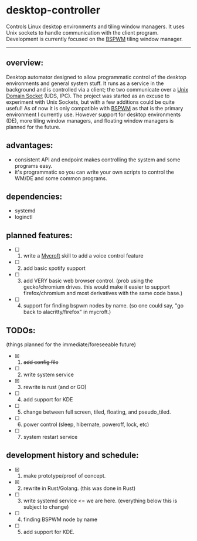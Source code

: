 # desktop-controller
Controls Linux desktop environments and tiling window managers. It uses Unix sockets to handle communication with the client program. Development is currently focused on the [BSPWM](https://github.com/baskerville/bspwm) tiling window manager.

---

## overview:

Desktop automator designed to allow programmatic control of the desktop environments and general system stuff. It runs as a service in the background and is controlled via a client; the two communicate over a [Unix Domain Socket](https://en.wikipedia.org/wiki/Unix_domain_socket) (UDS, IPC). The project was started as an excuse to experiment with Unix Sockets, but with a few additions could be quite useful! As of now it is only compatible with [BSPWM](https://github.com/baskerville/bspwm) as that is the primary environment I currently use. However support for desktop environments (DE), more tiling window managers, and floating window managers is planned for the future.

## advantages:

- consistent API and endpoint makes controlling the system and some programs easy.
- it's programmatic so you can write your own scripts to control the WM/DE and some common programs.

## dependencies:
- systemd
- loginctl

## planned features:
- [ ] 1. write a [Mycroft](https://mycroft-ai.gitbook.io/docs/) skill to add a voice control feature
- [ ] 2. add basic spotify support
- [ ] 3. add VERY basic web browser control. (prob using the gecko/chromium drives. this would make it easier to support firefox/chromium and most derivatives with the same code base.)
- [ ] 4. support for finding bspwm nodes by name. (so one could say, "go back to alacritty/firefox" in mycroft.)

## TODOs:
(things planned for the immediate/foreseeable future)

- [x] 1. ~~add config file~~
- [ ] 2. write system service
- [x] 3. rewrite is rust (and or GO)
- [ ] 4. add support for KDE
- [ ] 5. change between full screen, tiled, floating, and pseudo_tiled.
- [ ] 6. power control (sleep, hibernate, poweroff, lock, etc)
- [ ] 7. system restart service

## development history and schedule:

- [x] 1. make prototype/proof of concept.
- [x] 2. rewrite in Rust/Golang. (this was done in Rust)
- [ ] 3. write systemd service <= we are here. (everything below this is subject to change)
- [ ] 4. finding BSPWM node by name
- [ ] 5. add support for KDE.
